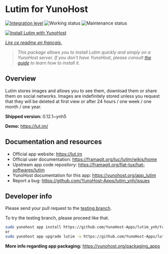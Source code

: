<!--
N.B.: This README was automatically generated by https://github.com/YunoHost/apps/tree/master/tools/README-generator
It shall NOT be edited by hand.
-->

# Lutim for YunoHost

[![Integration level](https://dash.yunohost.org/integration/lutim.svg)](https://dash.yunohost.org/appci/app/lutim) ![Working status](https://ci-apps.yunohost.org/ci/badges/lutim.status.svg) ![Maintenance status](https://ci-apps.yunohost.org/ci/badges/lutim.maintain.svg)

[![Install Lutim with YunoHost](https://install-app.yunohost.org/install-with-yunohost.svg)](https://install-app.yunohost.org/?app=lutim)

*[Lire ce readme en français.](./README_fr.md)*

> *This package allows you to install Lutim quickly and simply on a YunoHost server.
If you don't have YunoHost, please consult [the guide](https://yunohost.org/#/install) to learn how to install it.*

## Overview

Lutim stores images and allows you to see them, download them or share them on social networks.
Images are indefinitely stored unless you request that they will be deleted at first view or after 24 hours / one week / one month / one year.

**Shipped version:** 0.12.1~ynh5

**Demo:** https://lut.im/
## Documentation and resources

* Official app website: <https://lut.im>
* Official user documentation: <https://framagit.org/luc/lutim/wikis/home>
* Upstream app code repository: <https://framagit.org/fiat-tux/hat-softwares/lutim>
* YunoHost documentation for this app: <https://yunohost.org/app_lutim>
* Report a bug: <https://github.com/YunoHost-Apps/lutim_ynh/issues>

## Developer info

Please send your pull request to the [testing branch](https://github.com/YunoHost-Apps/lutim_ynh/tree/testing).

To try the testing branch, please proceed like that.

``` bash
sudo yunohost app install https://github.com/YunoHost-Apps/lutim_ynh/tree/testing --debug
or
sudo yunohost app upgrade lutim -u https://github.com/YunoHost-Apps/lutim_ynh/tree/testing --debug
```

**More info regarding app packaging:** <https://yunohost.org/packaging_apps>
